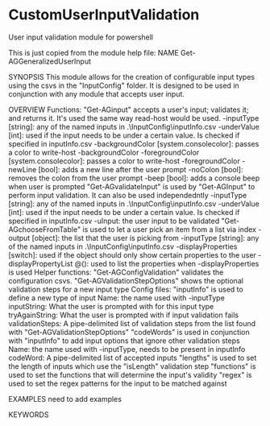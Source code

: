 # CustomUserInputValidation
User input validation module for powershell

This is just copied from the module help file:
NAME
    Get-AGGeneralizedUserInput

SYNOPSIS
    This module allows for the creation of configurable input types using the csvs in the "InputConfig" folder. It is designed to be used in conjunction with any module that accepts user input.

OVERVIEW
    Functions:
        "Get-AGinput" accepts a user's input; validates it; and returns it. It's used the same way read-host would be used.
            -inputType [string]: any of the named inputs in .\InputConfig\inputInfo.csv
            -underValue [int]: used if the input needs to be under a certain value. Is checked if specified in inputInfo.csv
            -backgroundColor [system.consolecolor]: passes a color to write-host -backgroundColor
            -foregroundColor [system.consolecolor]: passes a color to write-host -foregroundColor
            -newLine [bool]: adds a new line after the user prompt
            -noColon [bool]: removes the colon from the user prompt
            -beep [bool]: adds a console beep when user is prompted
        "Get-AGvalidateInput" is used by "Get-AGInput" to perform input validation. It can also be used independedntly
            -inputType [string]: any of the named inputs in .\InputConfig\inputInfo.csv
            -underValue [int]: used if the input needs to be under a certain value. Is checked if specified in inputInfo.csv
            -uInput: the user input to be validated
        "Get-AGchooseFromTable" is used to let a user pick an item from a list via index
            -output [object]: the list that the user is picking from 
            -inputType [string]: any of the named inputs in .\InputConfig\inputInfo.csv
            -displayProperties [switch]: used if the object should only show certain properties to the user
            -displayPropertyList @(): used to list the properties when -displayProperties is used
    Helper functions:
        "Get-AGConfigValidation" validates the configuration csvs.
        "Get-AGValidationStepOptions" shows the optional validation steps for a new input type
    Config files:
        "inputInfo" is used to define a new type of input
            Name: the name used with -inputType
            inputString: What the user is prompted with for this input type
            tryAgainString: What the user is prompted with if input validation fails
            validationSteps: A pipe-delimited list of validation steps from the list found with "Get-AGValidationStepOptions"
        "codeWords" is used in conjunction with "inputInfo" to add input options that ignore other validation steps
            Name: the name used with -inputType, needs to be present in inputInfo
            codeWord: A pipe-delimited list of accepted inputs
        "lengths" is used to set the length of inputs which use the "isLength" validation step 
        "functions" is used to set the functions that will determine the input's validity
        "regex" is used to set the regex patterns for the input to be matched against

EXAMPLES
    need to add examples 

KEYWORDS
    
